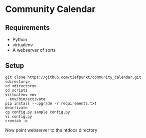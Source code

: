 # Community Calendar

## Requirements
* Python
* virtualenv
* A webserver of sorts

## Setup
```
git clone https://github.com/tiefpunkt/community_calendar.git <directory>
cd <directory>
cd scripts
virtualenv env
. env/bin/activate
pip install --upgrade -r requirements.txt
deactivate
cp config.py.sample config.py
vi config.py
crontab -e
```

Now point webserver to the htdocs directory
